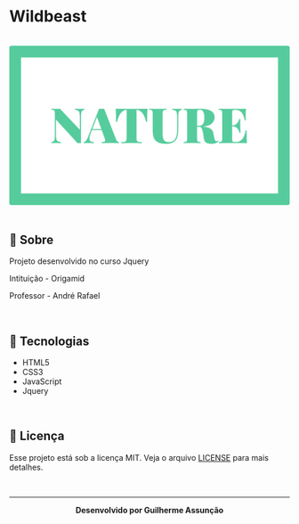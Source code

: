 # Wildbeast

<br>

<div align="center">
  <img src="public/img/nature-github.svg" alt="nature">
</div>

<br>

## :bookmark_tabs: Sobre

Projeto desenvolvido no curso Jquery

Intituição - Origamid

Professor - André Rafael

<br>

## :rocket: Tecnologias

-   HTML5
-   CSS3
-   JavaScript
-   Jquery

<br>

## :green_book: Licença

Esse projeto está sob a licença MIT. Veja o arquivo [LICENSE](LICENSE) para mais detalhes.

<br>

---

<div align="center">
    <b>Desenvolvido por Guilherme Assunção</b>
</div>
